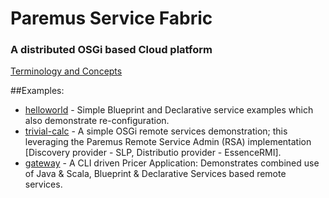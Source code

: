 # Paremus Service Fabric #
### A distributed OSGi based Cloud platform ###

[Terminology and Concepts](https://docs.paremus.com/display/SF18/Terminology+and+Concepts)

##Examples: 

* [helloworld](https://github.com/paremus/examples/tree/master/helloworld) - Simple Blueprint and Declarative service examples which also demonstrate re-configuration.
* [trivial-calc](https://github.com/paremus/examples/tree/master/trivial-calc) - A simple OSGi remote services demonstration; this leveraging the Paremus Remote Service Admin (RSA) implementation [Discovery provider - SLP, Distributio  provider - EssenceRMI].
* [gateway](https://github.com/paremus/examples/tree/master/gateway) - A CLI driven Pricer Application: Demonstrates combined use of Java & Scala, Blueprint & Declarative Services based remote services.
